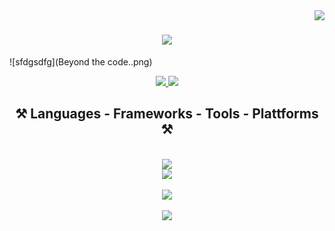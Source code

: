 <img align="right" src="https://visitor-badge.laobi.icu/badge?page_id=jensygomez.jensygomez" />

<h1 align="center">
    <img src="https://readme-typing-svg.herokuapp.com/?font=Righteous&size=35&center=true&vCenter=true&width=500&height=70&duration=4000&lines=Hi+There!+👋;+I'm+Jensy+Gomez;+From+Curitiba+Brazil+!+!+!;" />
</h1>

![sfdgsdfg](Beyond the code..png)

<div align="center"> 
  <a href="mailto:contact@jensygomez.us">
    <img src="https://img.shields.io/badge/Gmail-333333?style=for-the-badge&logo=gmail&logoColor=red" />
  </a>
  <a href="https://www.linkedin.com/in/jensygomez/" target="_blank">
    <img src="https://img.shields.io/badge/LinkedIn-0077B5?style=for-the-badge&logo=linkedin&logoColor=white" target="_blank" />
  </a>
 </div>

<h2 align="center">⚒️ Languages - Frameworks - Tools - Plattforms ⚒️</h2>
<br/>
<div align="center">
    <img src="https://skillicons.dev/icons?i=python,bash,powershell" />
    <br/>
    <img src="https://skillicons.dev/icons?i=nodejs,python,javascript,typescript,express,firebase,mongodb,c,java,nextjs,mysql,flask" /><br>
    <br/>
    <img src="https://skillicons.dev/icons?i=nodejs,python,javascript,typescript,express,firebase,mongodb,c,java,nextjs,mysql,flask" /><br>
    <br/>
    <img src="https://skillicons.dev/icons?i=linux,mysql" /><br>
</div>
